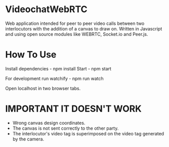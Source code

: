 # VideochatWebRTC
 Web application intended for peer to peer video calls between two interlocutors with the addition of a canvas to draw on. Written in Javascript and using open source modules like WEBRTC, Socket.io and Peer.js.
 
# How To Use

Install dependencies - npm install
Start - npm start

For development run watchify - npm run watch

Open localhost in two browser tabs.

# IMPORTANT IT DOESN'T WORK
- Wrong canvas design coordinates.
- The canvas is not sent correctly to the other party.
- The interlocutor's video tag is superimposed on the video tag generated by the camera.
